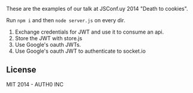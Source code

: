 These are the examples of our talk at JSConf.uy 2014 "Death to cookies".

Run `npm i` and then `node server.js` on every dir.

1.  Exchange credentials for JWT and use it to consume an api.
2.  Store the JWT with store.js
3.  Use Google's oauth JWTs.
4.  Use Google's oauth JWT to authenticate to socket.io


## License

MIT 2014 - AUTH0 INC